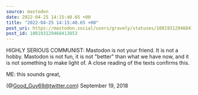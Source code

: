 ```yaml
---
source: mastodon
date: 2022-04-25 14:15:40.65 +00
title: "2022-04-25 14:15:40.65 +00"
post_uri: https://mastodon.social/users/gravely/statuses/108193129468413853
post_id: 108193129468413853
---
```

HIGHLY SERIOUS COMMUNIST: Mastodon is not your friend. It is not a hobby. Mastodon is not fun, it is not "better" than what we have now, and it is not something to make light of. A close reading of the texts confirms this.

ME: this sounds great,

(@Good_Guy69@twitter.com) September 19, 2018


